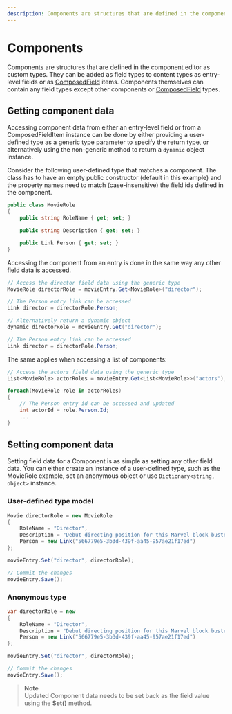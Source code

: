 ```yaml
---
description: Components are structures that are defined in the component editor as custom types.
---
```


# Components

Components are structures that are defined in the component editor as custom types. They can be added as field types to content types as entry-level fields or as [ComposedField](/model/composedfield.md) items. Components themselves can contain any field types except other components or [ComposedField](/model/composedfield.md) types.

## Getting component data

Accessing component data from either an entry-level field or from a ComposedFieldItem instance can be done by either providing a user-defined type as a generic type parameter to specify the return type, or alternatively using the non-generic method to return a `dynamic` object instance.

Consider the following user-defined type that matches a component. The class has to have an empty public constructor (default in this example) and the property names need to match (case-insensitive) the field ids defined in the component.

```cs
public class MovieRole
{
    public string RoleName { get; set; }

    public string Description { get; set; }

    public Link Person { get; set; }
}
```

Accessing the component from an entry is done in the same way any other field data is accessed.

```cs
// Access the director field data using the generic type
MovieRole directorRole = movieEntry.Get<MovieRole>("director");

// The Person entry link can be accessed
Link director = directorRole.Person;
```

```cs
// Alternatively return a dynamic object
dynamic directorRole = movieEntry.Get("director");

// The Person entry link can be accessed
Link director = directorRole.Person;
```

The same applies when accessing a list of components:

```cs
// Access the actors field data using the generic type
List<MovieRole> actorRoles = movieEntry.Get<List<MovieRole>>("actors");

foreach(MovieRole role in actorRoles)
{
    // The Person entry id can be accessed and updated
    int actorId = role.Person.Id;
    ...
}
```

## Setting component data

Setting field data for a Component is as simple as setting any other field data. You can either create an instance of a user-defined type, such as the MovieRole example, set an anonymous object or use `Dictionary<string, object>` instance.


### User-defined type model

```cs
Movie directorRole = new MovieRole
{
    RoleName = "Director",
    Description = "Debut directing position for this Marvel block buster",
    Person = new Link("566779e5-3b3d-439f-aa45-957ae21f17ed")
};

movieEntry.Set("director", directorRole);

// Commit the changes
movieEntry.Save();
```

### Anonymous type

```cs
var directorRole = new
{
    RoleName = "Director",
    Description = "Debut directing position for this Marvel block buster",
    Person = new Link("566779e5-3b3d-439f-aa45-957ae21f17ed")
};

movieEntry.Set("director", directorRole);

// Commit the changes
movieEntry.Save();
```

> **Note**  
> Updated Component data needs to be set back as the field value using the **Set()** method.
